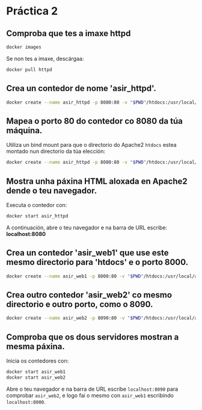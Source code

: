 # Práctica 2


## Comproba que tes a imaxe httpd

```bash
docker images
```
 
Se non tes a imaxe, descárgaa:

```bash
docker pull httpd
```

## Crea un contedor de nome 'asir_httpd'.

```bash
docker create --name asir_httpd -p 8080:80 -v "$PWD"/htdocs:/usr/local/apache2/htdocs/httpd
```

## Mapea o porto 80 do contedor co 8080 da túa máquina.

Utiliza un bind mount para que o directorio do Apache2 `htdocs` estea montado nun directorio da túa elección:

```bash
docker create --name asir_httpd -p 8080:80 -v "$PWD"/htdocs:/usr/local/apache2/htdocs/httpd
```

## Mostra unha páxina HTML aloxada en Apache2 dende o teu navegador.

Executa o contedor con:

```bash
docker start asir_httpd
```

A continuación, abre o teu navegador e na barra de URL escribe: **localhost:8080**

## Crea un contedor 'asir_web1' que use este mesmo directorio para 'htdocs' e o porto 8000.

```bash
docker create --name asir_web1 -p 8000:80 -v "$PWD"/htdocs:/usr/local/apache2/htdocs/httpd
```

## Crea outro contedor 'asir_web2' co mesmo directorio e outro porto, como o 8090.

```bash
docker create --name asir_web2 -p 8090:80 -v "$PWD"/htdocs:/usr/local/apache2/htdocs/httpd
```

## Comproba que os dous servidores mostran a mesma páxina.

Inicia os contedores con:

```bash
docker start asir_web1
docker start asir_web2
```

Abre o teu navegador e na barra de URL escribe `localhost:8090` para comprobar `asir_web2`, e logo fai o mesmo con `asir_web1` escribindo `localhost:8000`.
```




